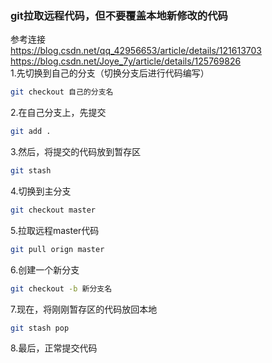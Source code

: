 ### git拉取远程代码，但不要覆盖本地新修改的代码
参考连接\
<https://blog.csdn.net/qq_42956653/article/details/121613703>\
<https://blog.csdn.net/Joye_7y/article/details/125769826>\
1.先切换到自己的分支（切换分支后进行代码编写）
```bash
git checkout 自己的分支名
```
2.在自己分支上，先提交
```bash
git add .
```
3.然后，将提交的代码放到暂存区
```bash
git stash
```
4.切换到主分支  
```bash
git checkout master
```
5.拉取远程master代码
```bash
git pull orign master
```
6.创建一个新分支
```bash
git checkout -b 新分支名
```
7.现在，将刚刚暂存区的代码放回本地
```bash
git stash pop
```
8.最后，正常提交代码

